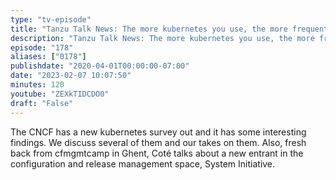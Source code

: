```yaml
---
type: "tv-episode"
title: "Tanzu Talk News: The more kubernetes you use, the more frequently you release Software"
description: "Tanzu Talk News: The more kubernetes you use, the more frequently you release Software"
episode: "178"
aliases: ["0178"]
publishdate: "2020-04-01T00:00:00-07:00"
date: "2023-02-07 10:07:50"
minutes: 120
youtube: "ZEXkTIDCDO0"
draft: "False"
---
```


The CNCF has a new kubernetes survey out and it has some interesting findings. We discuss several of them and our takes on them. Also, fresh back from cfmgmtcamp in Ghent, Coté talks about a new entrant in the configuration and release management space, System Initiative.
